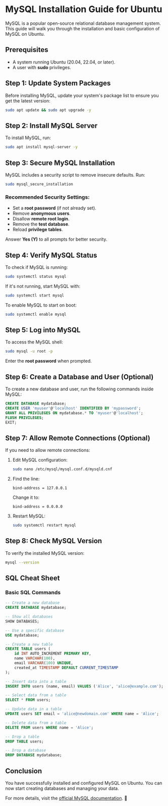 
# MySQL Installation Guide for Ubuntu

MySQL is a popular open-source relational database management system. This guide will walk you through the installation and basic configuration of MySQL on Ubuntu.

## Prerequisites
- A system running Ubuntu (20.04, 22.04, or later).
- A user with **sudo** privileges.

## Step 1: Update System Packages
Before installing MySQL, update your system's package list to ensure you get the latest version:

```bash
sudo apt update && sudo apt upgrade -y
```

## Step 2: Install MySQL Server
To install MySQL, run:

```bash
sudo apt install mysql-server -y
```

## Step 3: Secure MySQL Installation
MySQL includes a security script to remove insecure defaults. Run:

```bash
sudo mysql_secure_installation
```

### Recommended Security Settings:
- Set a **root password** (if not already set).
- Remove **anonymous users**.
- Disallow **remote root login**.
- Remove the **test database**.
- Reload **privilege tables**.

Answer **Yes (Y)** to all prompts for better security.

## Step 4: Verify MySQL Status
To check if MySQL is running:

```bash
sudo systemctl status mysql
```

If it's not running, start MySQL with:

```bash
sudo systemctl start mysql
```

To enable MySQL to start on boot:

```bash
sudo systemctl enable mysql
```

## Step 5: Log into MySQL
To access the MySQL shell:

```bash
sudo mysql -u root -p
```

Enter the **root password** when prompted.

## Step 6: Create a Database and User (Optional)
To create a new database and user, run the following commands inside MySQL:

```sql
CREATE DATABASE mydatabase;
CREATE USER 'myuser'@'localhost' IDENTIFIED BY 'mypassword';
GRANT ALL PRIVILEGES ON mydatabase.* TO 'myuser'@'localhost';
FLUSH PRIVILEGES;
EXIT;
```

## Step 7: Allow Remote Connections (Optional)
If you need to allow remote connections:

1. Edit MySQL configuration:
   ```bash
   sudo nano /etc/mysql/mysql.conf.d/mysqld.cnf
   ```
2. Find the line:
   ```
   bind-address = 127.0.0.1
   ```
   Change it to:
   ```
   bind-address = 0.0.0.0
   ```
3. Restart MySQL:
   ```bash
   sudo systemctl restart mysql
   ```

## Step 8: Check MySQL Version
To verify the installed MySQL version:

```bash
mysql --version
```

## SQL Cheat Sheet
### Basic SQL Commands
```sql
-- Create a new database
CREATE DATABASE mydatabase;

-- Show all databases
SHOW DATABASES;

-- Use a specific database
USE mydatabase;

-- Create a new table
CREATE TABLE users (
    id INT AUTO_INCREMENT PRIMARY KEY,
    name VARCHAR(100),
    email VARCHAR(100) UNIQUE,
    created_at TIMESTAMP DEFAULT CURRENT_TIMESTAMP
);

-- Insert data into a table
INSERT INTO users (name, email) VALUES ('Alice', 'alice@example.com');

-- Select data from a table
SELECT * FROM users;

-- Update data in a table
UPDATE users SET email = 'alice@newdomain.com' WHERE name = 'Alice';

-- Delete data from a table
DELETE FROM users WHERE name = 'Alice';

-- Drop a table
DROP TABLE users;

-- Drop a database
DROP DATABASE mydatabase;
```

## Conclusion
You have successfully installed and configured MySQL on Ubuntu. You can now start creating databases and managing your data.

For more details, visit the [official MySQL documentation](https://dev.mysql.com/doc/). 🚀



